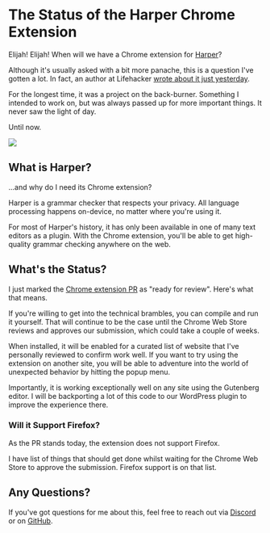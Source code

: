 # The Status of the Harper Chrome Extension

Elijah! Elijah! When will we have a Chrome extension for [Harper](https://writewithharper.com)?

Although it's usually asked with a bit more panache, this is a question I've gotten a lot.
In fact, an author at Lifehacker [wrote about it just yesterday](https://lifehacker.com/tech/harper-offline-alternative-to-grammarly).

For the longest time, it was a project on the back-burner. 
Something I intended to work on, but was always passed up for more important things. 
It never saw the light of day.

Until now.

![](/images/harper_chrome_ext.png)

## What is Harper?
...and why do I need its Chrome extension?

Harper is a grammar checker that respects your privacy.
All language processing happens on-device, no matter where you're using it.

For most of Harper's history, it has only been available in one of many text editors as a plugin.
With the Chrome extension, you'll be able to get high-quality grammar checking anywhere on the web.

## What's the Status?

I just marked the [Chrome extension PR](https://github.com/Automattic/harper/pull/1072) as "ready for review".
Here's what that means.

If you're willing to get into the technical brambles, you can compile and run it yourself.
That will continue to be the case until the Chrome Web Store reviews and approves our submission, which could take a couple of weeks.

When installed, it will be enabled for a curated list of website that I've personally reviewed to confirm work well.
If you want to try using the extension on another site, you will be able to adventure into the world of unexpected behavior by hitting the popup menu.

Importantly, it is working exceptionally well on any site using the Gutenberg editor.
I will be backporting a lot of this code to our WordPress plugin to improve the experience there.

### Will it Support Firefox?

As the PR stands today, the extension does not support Firefox.

I have list of things that should get done whilst waiting for the Chrome Web Store to approve the submission.
Firefox support is on that list.

## Any Questions?

If you've got questions for me about this, feel free to reach out via [Discord](https://discord.com/invite/JBqcAaKrzQ) or on [GitHub](https://github.com/automattic/harper).
